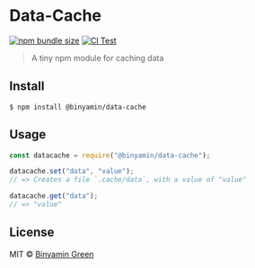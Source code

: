 # Data-Cache
[![npm bundle size](https://img.shields.io/bundlephobia/min/@binyamin/data-cache)](https://npmjs.com/package/@binyamin/data-cache)
[![CI Test](https://github.com/binyamin/data-cache/workflows/Test/badge.svg)](https://github.com/binyamin/data-cache/actions)

> A tiny npm module for caching data

## Install
```
$ npm install @binyamin/data-cache
```

## Usage
```js
const datacache = require("@binyamin/data-cache");

datacache.set("data", "value");
// => Creates a file `.cache/data`, with a value of "value"

datacache.get("data");
// => "value"
```

## License
MIT © [Binyamin Green](https://binyam.in)
